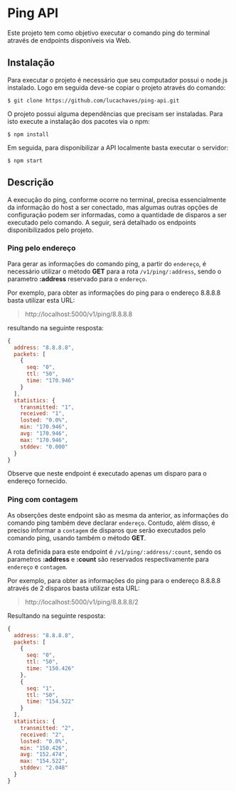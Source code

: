 # Ping API

Este projeto tem como objetivo executar o comando ping do terminal através de endpoints disponíveis via Web.

## Instalação

Para executar o projeto é necessário que seu computador possui o node.js instalado. Logo em seguida deve-se copiar o projeto através do comando:

```
$ git clone https://github.com/lucachaves/ping-api.git
```

O projeto possui alguma dependências que precisam ser instaladas. Para isto execute a instalação dos pacotes via o npm:

```
$ npm install
```

Em seguida, para disponibilizar a API localmente basta executar o servidor:

```
$ npm start
```

## Descrição

A execução do ping, conforme ocorre no terminal, precisa essencialmente da informação do host a ser conectado, mas algumas outras opções de configuração podem ser informadas, como a quantidade de disparos a ser executado pelo comando. A seguir, será detalhado os endpoints disponibilizados pelo projeto.

### Ping pelo endereço

Para gerar as informações do comando ping, a partir do `endereço`, é necessário utilizar o método **GET** para a rota `/v1/ping/:address`, sendo o parametro **:address** reservado para o `endereço`.

Por exemplo, para obter as informações do ping para o endereço 8.8.8.8 basta utilizar esta URL:

> http://localhost:5000/v1/ping/8.8.8.8

resultando na seguinte resposta:

```javascript
{
  address: "8.8.8.8",
  packets: [
    {
      seq: "0",
      ttl: "50",
      time: "170.946"
    }
  ],
  statistics: {
    transmitted: "1",
    received: "1",
    losted: "0.0%",
    min: "170.946",
    avg: "170.946",
    max: "170.946",
    stddev: "0.000"
  }
}
```

Observe que neste endpoint é executado apenas um disparo para o endereço fornecido.

### Ping com contagem

As obserções deste endpoint são as mesma da anterior, as informações do comando ping também deve declarar `endereço`. Contudo, além disso, é preciso informar a `contagem` de disparos que serão executados pelo comando ping, usando também o método **GET**.

A rota definida para este endpoint é `/v1/ping/:address/:count`, sendo os parametros **:address** e **:count** são reservados respectivamente para `endereço` e `contagem`.

Por exemplo, para obter as informações do ping para o endereço 8.8.8.8 através de 2 disparos basta utilizar esta URL:

> http://localhost:5000/v1/ping/8.8.8.8/2

Resultando na seguinte resposta:

```javascript
{
  address: "8.8.8.8",
  packets: [
    {
      seq: "0",
      ttl: "50",
      time: "150.426"
    },
    {
      seq: "1",
      ttl: "50",
      time: "154.522"
    }
  ],
  statistics: {
    transmitted: "2",
    received: "2",
    losted: "0.0%",
    min: "150.426",
    avg: "152.474",
    max: "154.522",
    stddev: "2.048"
  }
}
```
